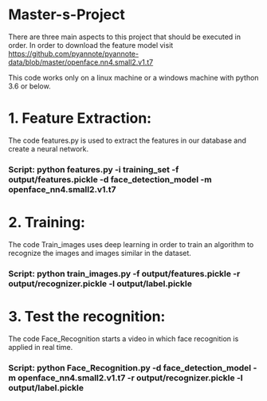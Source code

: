 # Master-s-Project
There are three main aspects to this project that should be executed in order.
In order to download the feature model visit
https://github.com/pyannote/pyannote-data/blob/master/openface.nn4.small2.v1.t7

This code works only on a linux machine or a windows machine with python 3.6 or below.

# 1. Feature Extraction:
The code features.py is used to extract the features in our database and create a neural network. 
### Script: python features.py -i training_set -f output/features.pickle -d face_detection_model -m openface_nn4.small2.v1.t7
# 2. Training:
The code Train_images uses deep learning in order to train an algorithm to recognize the images and images similar in the dataset.
### Script: python train_images.py -f output/features.pickle -r output/recognizer.pickle -l output/label.pickle
# 3. Test the recognition:
The code Face_Recognition starts a video in which face recognition is applied in real time. 
### Script: python Face_Recognition.py -d face_detection_model -m openface_nn4.small2.v1.t7 -r output/recognizer.pickle -l output/label.pickle
